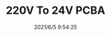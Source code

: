 ﻿---
layout: post 
title: 220V To 24V PCBA
tags: 
categories: housing-terminal
overview: 
series: PCBA
part_number: 0541-1
thumb_img: 
small_img: static/202106/541-20210605.jpg
date: 2021/6/5 9:54:25
---



